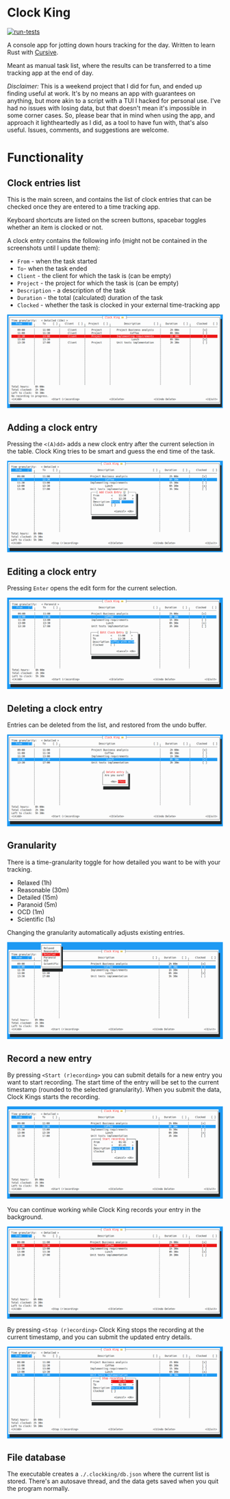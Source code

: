 # Clock King

[![run-tests](https://github.com/krvoje/clockking/actions/workflows/main.yaml/badge.svg?branch=master)](https://github.com/krvoje/clockking/actions/workflows/main.yaml)

A console app for jotting down hours tracking for the day. 
Written to learn Rust with [Cursive](https://github.com/gyscos/cursive).

Meant as manual task list, where the results can be transferred to a time tracking app at the end of day.

*Disclaimer:* This is a weekend project that I did for fun, and ended up finding useful at work. 
It's by no means an app with guarantees on anything, but more akin to a script with a TUI I hacked for personal use.
I've had no issues with losing data, but that doesn't mean it's impossible in some corner cases. So, please bear that 
in mind when using the app, and approach it lightheartedly as I did, as a tool to have fun with, that's also useful.
Issues, comments, and suggestions are welcome.

# Functionality

## Clock entries list

This is the main screen, and contains the list of clock entries that can be checked once they are entered to a time tracking app.

Keyboard shortcuts are listed on the screen buttons, spacebar toggles whether an item is clocked or not.

A clock entry contains the following info (might not be contained in the screenshots until I update them):
- `From` - when the task started
- `To`- when the task ended
- `Client` - the client for which the task is (can be empty)
- `Project` - the project for which the task is (can be empty)
- `Description` - a description of the task
- `Duration` - the total (calculated) duration of the task
- `Clocked` - whether the task is clocked in your external time-tracking app

![Clock entries list](screenshots/task_list.png)

## Adding a clock entry

Pressing the `<(A)dd>` adds a new clock entry after the current selection in the table. Clock King tries to be smart and guess the end time of the task. 

![Add new entry](screenshots/add_clock_entry.png)

## Editing a clock entry

Pressing `Enter` opens the edit form for the current selection.

![Edit entry](screenshots/edit_clock_entry.png)

## Deleting a clock entry

Entries can be deleted from the list, and restored from the undo buffer.

![Edit entry](screenshots/delete_entry.png)

## Granularity

There is a time-granularity toggle for how detailed you want to be with your tracking.
- Relaxed (1h)
- Reasonable (30m)
- Detailed (15m)
- Paranoid (5m)
- OCD (1m)
- Scientific (1s)

Changing the granularity automatically adjusts existing entries.

![Granularity](screenshots/granularity.png)

## Record a new entry

By pressing `<Start (r)ecording>` you can submit details for a new entry you want to start recording. The start time
of the entry will be set to the current timestamp (rounded to the selected granularity). When you submit the data,
Clock Kings starts the recording.

![Start recording](screenshots/start_recording.png)

You can continue working while Clock King records your entry in the background.

![Recording](screenshots/recording.png)

By pressing `<Stop (r)ecording>` Clock King stops the recording at the current timestamp, and you can submit the updated
entry details.

![End Recording](screenshots/stop_recording.png)

## File database

The executable creates a `./.clockking/db.json` where the current list is stored. There's an autosave thread, and the data
gets saved when you quit the program normally.

